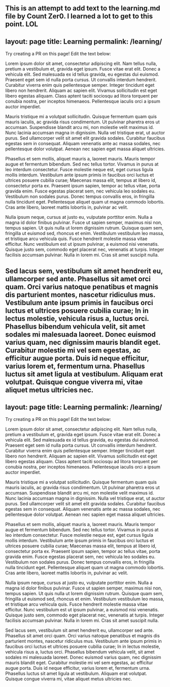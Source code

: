
This is an attempt to add text to the learning.md file by Count Zer0. I learned a lot to get to this point. LOL
---
layout: page
title: Learning
permalink: /learning/
---

Try creating a PR on this page! Edit the text below:

Lorem ipsum dolor sit amet, consectetur adipiscing elit. Nam tellus nulla, pretium a vestibulum et, gravida eget ipsum. Fusce vitae erat elit. Donec a vehicula elit. Sed malesuada ex id tellus gravida, eu egestas dui euismod. Praesent eget sem id nulla porta cursus. Ut convallis interdum hendrerit. Curabitur viverra enim quis pellentesque semper. Integer tincidunt eget libero non hendrerit. Aliquam ac sapien elit. Vivamus sollicitudin est eget libero egestas aliquam. Class aptent taciti sociosqu ad litora torquent per conubia nostra, per inceptos himenaeos. Pellentesque iaculis orci a ipsum auctor imperdiet.

Mauris tristique mi a volutpat sollicitudin. Quisque fermentum quam quis mauris iaculis, ac gravida risus condimentum. Ut pulvinar pharetra eros ut accumsan. Suspendisse blandit arcu mi, non molestie velit maximus id. Nunc lacinia accumsan magna in dignissim. Nulla vel tristique erat, ut auctor purus. Sed ullamcorper velit sit amet elit gravida sodales. Curabitur faucibus egestas sem in consequat. Aliquam venenatis ante ac massa sodales, nec pellentesque dolor volutpat. Aenean nec sapien eget massa aliquet ultricies.

Phasellus et sem mollis, aliquet mauris a, laoreet mauris. Mauris tempor augue et fermentum bibendum. Sed nec tellus tortor. Vivamus in purus at leo interdum consectetur. Fusce molestie neque est, eget cursus ligula mollis interdum. Vestibulum ante ipsum primis in faucibus orci luctus et ultrices posuere cubilia curae; Maecenas massa elit, tempus at libero id, consectetur porta ex. Praesent ipsum sapien, tempor ac tellus vitae, porta gravida enim. Fusce egestas placerat sem, nec vehicula leo sodales eu. Vestibulum non sodales purus. Donec tempus convallis eros, in fringilla nulla tincidunt eget. Pellentesque aliquet quam ut magna commodo lobortis. Cras ante libero, laoreet mattis lobortis in, pulvinar ac velit.

Nulla ipsum neque, cursus at justo eu, vulputate porttitor enim. Nulla a magna id dolor finibus pulvinar. Fusce ut sapien semper, maximus nisi non, tempus sapien. Ut quis nulla ut lorem dignissim rutrum. Quisque quam sem, fringilla ut euismod sed, rhoncus et enim. Vestibulum vestibulum leo massa, et tristique arcu vehicula quis. Fusce hendrerit molestie massa vitae efficitur. Nunc vestibulum est ut ipsum pulvinar, a euismod nisi venenatis. Quisque justo sem, commodo eget placerat nec, venenatis at turpis. Integer facilisis accumsan pulvinar. Nulla in lorem mi. Cras sit amet suscipit nulla.

Sed lacus sem, vestibulum sit amet hendrerit eu, ullamcorper sed ante. Phasellus sit amet orci quam. Orci varius natoque penatibus et magnis dis parturient montes, nascetur ridiculus mus. Vestibulum ante ipsum primis in faucibus orci luctus et ultrices posuere cubilia curae; In in lectus molestie, vehicula risus a, luctus orci. Phasellus bibendum vehicula velit, sit amet sodales mi malesuada laoreet. Donec euismod varius quam, nec dignissim mauris blandit eget. Curabitur molestie mi vel sem egestas, ac efficitur augue porta. Duis id neque efficitur, varius lorem et, fermentum urna. Phasellus luctus sit amet ligula at vestibulum. Aliquam erat volutpat. Quisque congue viverra mi, vitae aliquet metus ultricies nec.
---
layout: page
title: Learning
permalink: /learning/
---

Try creating a PR on this page! Edit the text below:

Lorem ipsum dolor sit amet, consectetur adipiscing elit. Nam tellus nulla, pretium a vestibulum et, gravida eget ipsum. Fusce vitae erat elit. Donec a vehicula elit. Sed malesuada ex id tellus gravida, eu egestas dui euismod. Praesent eget sem id nulla porta cursus. Ut convallis interdum hendrerit. Curabitur viverra enim quis pellentesque semper. Integer tincidunt eget libero non hendrerit. Aliquam ac sapien elit. Vivamus sollicitudin est eget libero egestas aliquam. Class aptent taciti sociosqu ad litora torquent per conubia nostra, per inceptos himenaeos. Pellentesque iaculis orci a ipsum auctor imperdiet.

Mauris tristique mi a volutpat sollicitudin. Quisque fermentum quam quis mauris iaculis, ac gravida risus condimentum. Ut pulvinar pharetra eros ut accumsan. Suspendisse blandit arcu mi, non molestie velit maximus id. Nunc lacinia accumsan magna in dignissim. Nulla vel tristique erat, ut auctor purus. Sed ullamcorper velit sit amet elit gravida sodales. Curabitur faucibus egestas sem in consequat. Aliquam venenatis ante ac massa sodales, nec pellentesque dolor volutpat. Aenean nec sapien eget massa aliquet ultricies.

Phasellus et sem mollis, aliquet mauris a, laoreet mauris. Mauris tempor augue et fermentum bibendum. Sed nec tellus tortor. Vivamus in purus at leo interdum consectetur. Fusce molestie neque est, eget cursus ligula mollis interdum. Vestibulum ante ipsum primis in faucibus orci luctus et ultrices posuere cubilia curae; Maecenas massa elit, tempus at libero id, consectetur porta ex. Praesent ipsum sapien, tempor ac tellus vitae, porta gravida enim. Fusce egestas placerat sem, nec vehicula leo sodales eu. Vestibulum non sodales purus. Donec tempus convallis eros, in fringilla nulla tincidunt eget. Pellentesque aliquet quam ut magna commodo lobortis. Cras ante libero, laoreet mattis lobortis in, pulvinar ac velit.

Nulla ipsum neque, cursus at justo eu, vulputate porttitor enim. Nulla a magna id dolor finibus pulvinar. Fusce ut sapien semper, maximus nisi non, tempus sapien. Ut quis nulla ut lorem dignissim rutrum. Quisque quam sem, fringilla ut euismod sed, rhoncus et enim. Vestibulum vestibulum leo massa, et tristique arcu vehicula quis. Fusce hendrerit molestie massa vitae efficitur. Nunc vestibulum est ut ipsum pulvinar, a euismod nisi venenatis. Quisque justo sem, commodo eget placerat nec, venenatis at turpis. Integer facilisis accumsan pulvinar. Nulla in lorem mi. Cras sit amet suscipit nulla.

Sed lacus sem, vestibulum sit amet hendrerit eu, ullamcorper sed ante. Phasellus sit amet orci quam. Orci varius natoque penatibus et magnis dis parturient montes, nascetur ridiculus mus. Vestibulum ante ipsum primis in faucibus orci luctus et ultrices posuere cubilia curae; In in lectus molestie, vehicula risus a, luctus orci. Phasellus bibendum vehicula velit, sit amet sodales mi malesuada laoreet. Donec euismod varius quam, nec dignissim mauris blandit eget. Curabitur molestie mi vel sem egestas, ac efficitur augue porta. Duis id neque efficitur, varius lorem et, fermentum urna. Phasellus luctus sit amet ligula at vestibulum. Aliquam erat volutpat. Quisque congue viverra mi, vitae aliquet metus ultricies nec.

